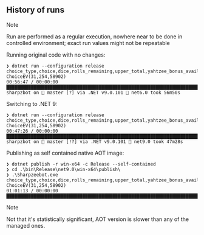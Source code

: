 ## History of runs

> [!NOTE]
> Run are performed as a regular execution, nowhere near to be done in controlled environment; exact run values might not be repeatable

Running original code with no changes:

```
❯ dotnet run --configuration release
choice_type,choice,dice,rolls_remaining,upper_total,yahtzee_bonus_avail,open_slots,expected_value
ChoiceEV(31,254,58902)                                                                                         00:56:47 / 00:00:00
█████████████████████████████████████████████████████████████████████████████████████████████████████████████████████████████████
sharpzbot on  master [?] via .NET v9.0.101 🎯 net6.0 took 56m50s
```

Switching to .NET 9:

```
❯ dotnet run --configuration release
choice_type,choice,dice,rolls_remaining,upper_total,yahtzee_bonus_avail,open_slots,expected_value
ChoiceEV(31,254,58902)                                                                                         00:47:26 / 00:00:00
█████████████████████████████████████████████████████████████████████████████████████████████████████████████████████████████████
sharpzbot on  master [!?] via .NET v9.0.101 🎯 net9.0 took 47m28s
```

Publishing as self contained native AOT image:

```
❯ dotnet publish -r win-x64 -c Release --self-contained
❯ cd .\bin\Release\net9.0\win-x64\publish\
❯ .\Sharpzeebot.exe
choice_type,choice,dice,rolls_remaining,upper_total,yahtzee_bonus_avail,open_slots,expected_value
ChoiceEV(31,254,58902)                                                                                         01:01:13 / 00:00:00
█████████████████████████████████████████████████████████████████████████████████████████████████████████████████████████████████
```

> [!NOTE]
> Not that it's statistically significant, AOT version is slower than any of the managed ones.